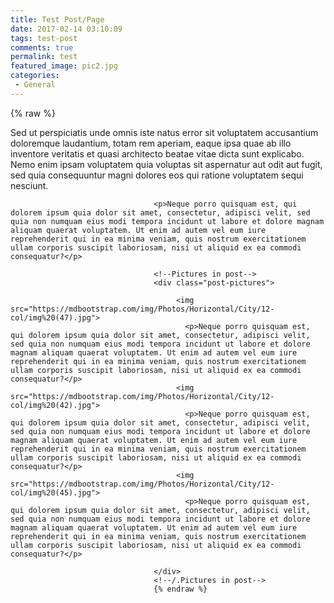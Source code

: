 ```yaml
---
title: Test Post/Page
date: 2017-02-14 03:10:09
tags: test-post
comments: true
permalink: test
featured_image: pic2.jpg
categories: 
 - General
---
```

{% raw %}
                                    <p>Sed ut perspiciatis unde omnis iste natus error sit voluptatem accusantium doloremque laudantium, totam rem aperiam, eaque ipsa quae ab illo inventore veritatis et quasi architecto beatae vitae dicta sunt explicabo. Nemo enim ipsam voluptatem quia voluptas sit aspernatur aut odit aut fugit, sed quia consequuntur magni dolores eos qui ratione voluptatem sequi nesciunt.</p>
                                        
                                    <p>Neque porro quisquam est, qui dolorem ipsum quia dolor sit amet, consectetur, adipisci velit, sed quia non numquam eius modi tempora incidunt ut labore et dolore magnam aliquam quaerat voluptatem. Ut enim ad autem vel eum iure reprehenderit qui in ea minima veniam, quis nostrum exercitationem ullam corporis suscipit laboriosam, nisi ut aliquid ex ea commodi consequatur?</p>
                                    
                                    <!--Pictures in post-->
                                    <div class="post-pictures">
                                       
                                         <img src="https://mdbootstrap.com/img/Photos/Horizontal/City/12-col/img%20(47).jpg">
                                           <p>Neque porro quisquam est, qui dolorem ipsum quia dolor sit amet, consectetur, adipisci velit, sed quia non numquam eius modi tempora incidunt ut labore et dolore magnam aliquam quaerat voluptatem. Ut enim ad autem vel eum iure reprehenderit qui in ea minima veniam, quis nostrum exercitationem ullam corporis suscipit laboriosam, nisi ut aliquid ex ea commodi consequatur?</p>
                                         <img src="https://mdbootstrap.com/img/Photos/Horizontal/City/12-col/img%20(42).jpg">
                                           <p>Neque porro quisquam est, qui dolorem ipsum quia dolor sit amet, consectetur, adipisci velit, sed quia non numquam eius modi tempora incidunt ut labore et dolore magnam aliquam quaerat voluptatem. Ut enim ad autem vel eum iure reprehenderit qui in ea minima veniam, quis nostrum exercitationem ullam corporis suscipit laboriosam, nisi ut aliquid ex ea commodi consequatur?</p>
                                         <img src="https://mdbootstrap.com/img/Photos/Horizontal/City/12-col/img%20(45).jpg">
                                           <p>Neque porro quisquam est, qui dolorem ipsum quia dolor sit amet, consectetur, adipisci velit, sed quia non numquam eius modi tempora incidunt ut labore et dolore magnam aliquam quaerat voluptatem. Ut enim ad autem vel eum iure reprehenderit qui in ea minima veniam, quis nostrum exercitationem ullam corporis suscipit laboriosam, nisi ut aliquid ex ea commodi consequatur?</p>
                                        
                                    </div>
                                    <!--/.Pictures in post-->
                                    {% endraw %}